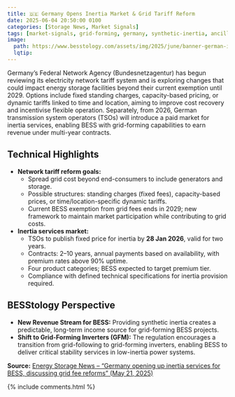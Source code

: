 ```yaml
---
title: 🇩🇪 Germany Opens Inertia Market & Grid Tariff Reform
date: 2025-06-04 20:50:00 0100
categories: [Storage News, Market Signals]
tags: [market-signals, grid-forming, germany, synthetic-inertia, ancillary-services]
image: 
  path: https://www.besstology.com/assets/img/2025/june/banner-german-intertia-market.png
  lqtip:
---
```



Germany’s Federal Network Agency (Bundesnetzagentur) has begun reviewing its electricity network tariff system and is exploring changes that could impact energy storage facilities beyond their current exemption until 2029. Options include fixed standing charges, capacity-based pricing, or dynamic tariffs linked to time and location, aiming to improve cost recovery and incentivise flexible operation. Separately, from 2026, German transmission system operators (TSOs) will introduce a paid market for inertia services, enabling BESS with grid-forming capabilities to earn revenue under multi-year contracts.

## Technical Highlights
- **Network tariff reform goals:**  
  - Spread grid cost beyond end-consumers to include generators and storage.  
  - Possible structures: standing charges (fixed fees), capacity-based prices, or time/location-specific dynamic tariffs.  
  - Current BESS exemption from grid fees ends in 2029; new framework to maintain market participation while contributing to grid costs.  
- **Inertia services market:**  
  - TSOs to publish fixed price for inertia by **28 Jan 2026**, valid for two years.  
  - Contracts: 2–10 years, annual payments based on availability, with premium rates above 90% uptime.  
  - Four product categories; BESS expected to target premium tier.  
  - Compliance with defined technical specifications for inertia provision required.  

## BESStology Perspective  
- **New Revenue Stream for BESS:** Providing synthetic inertia creates a predictable, long-term income source for grid-forming BESS projects.  
- **Shift to Grid-Forming Inverters (GFM):** The regulation encourages a transition from grid-following to grid-forming inverters, enabling BESS to deliver critical stability services in low-inertia power systems.  


**Source:** [Energy Storage News – “Germany opening up inertia services for BESS, discussing grid fee reforms” (May 21, 2025)](https://www.energy-storage.news/germany-opening-up-inertia-services-for-bess-discussing-grid-fee-reforms/)  

{% include comments.html %}
